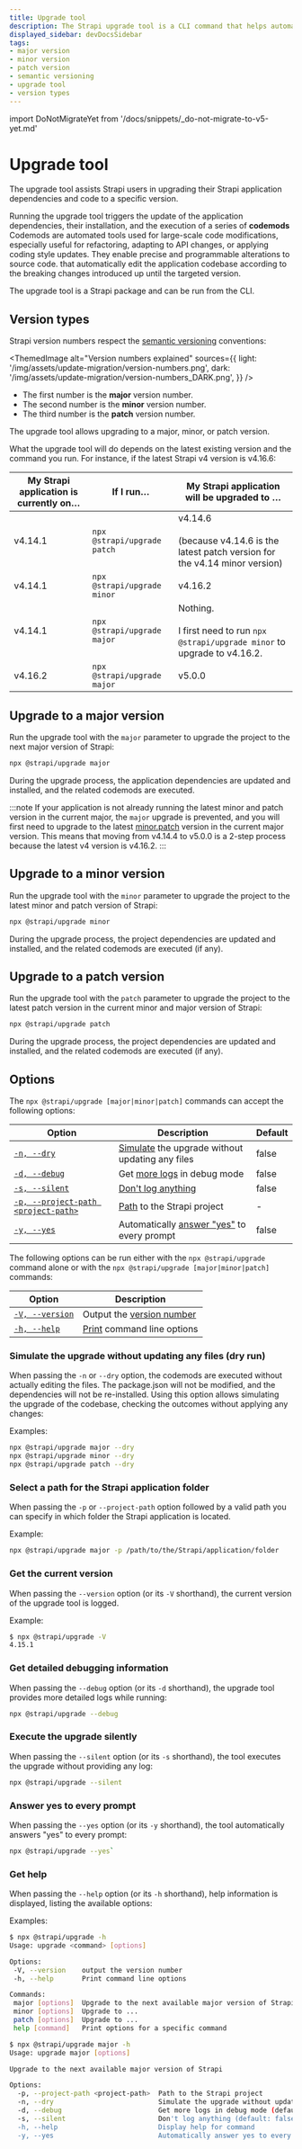 ```yaml
---
title: Upgrade tool
description: The Strapi upgrade tool is a CLI command that helps automatically upgrading to a new Strapi version.
displayed_sidebar: devDocsSidebar
tags:
- major version
- minor version
- patch version
- semantic versioning
- upgrade tool
- version types
---
```


import DoNotMigrateYet from '/docs/snippets/_do-not-migrate-to-v5-yet.md'

# Upgrade tool

The upgrade tool assists Strapi users in upgrading their Strapi application dependencies and code to a specific version.

Running the upgrade tool triggers the update of the application dependencies, their installation, and the execution of a series of **codemods** <Annotation>Codemods are automated tools used for large-scale code modifications, especially useful for refactoring, adapting to API changes, or applying coding style updates. They enable precise and programmable alterations to source code.</Annotation> that automatically edit the application codebase according to the breaking changes introduced up until the targeted version.

The upgrade tool is a Strapi package and can be run from the CLI.

<DoNotMigrateYet />


## Version types

Strapi version numbers respect the [semantic versioning](https://semver.org/) conventions:

<ThemedImage
  alt="Version numbers explained"
  sources={{
    light: '/img/assets/update-migration/version-numbers.png',
    dark: '/img/assets/update-migration/version-numbers_DARK.png',
  }}
/>

- The first number is the **major** version number.
- The second number is the **minor** version number.
- The third number is the **patch** version number.

The upgrade tool allows upgrading to a major, minor, or patch version.

What the upgrade tool will do depends on the latest existing version and the command you run. For instance, if the latest Strapi v4 version is v4.16.6:

| My Strapi application is currently on… | If I run… | My Strapi application will be upgraded to … |
|----|----|----|
| v4.14.1 | `npx @strapi/upgrade patch` | v4.14.6<br/><br/>(because v4.14.6 is the latest patch version for the v4.14 minor version) |
| v4.14.1 | `npx @strapi/upgrade minor` | v4.16.2 |
| v4.14.1 | `npx @strapi/upgrade major` | Nothing.<br/><br/>I first need to run `npx @strapi/upgrade minor` to upgrade to v4.16.2. |
| v4.16.2 | `npx @strapi/upgrade major` | v5.0.0  |

## Upgrade to a major version

Run the upgrade tool with the `major` parameter to upgrade the project to the next major version of Strapi:

```bash
npx @strapi/upgrade major
```

During the upgrade process, the application dependencies are updated and installed, and the related codemods are executed.

:::note
If your application is not already running the latest minor and patch version in the current major, the `major` upgrade is prevented, and you will first need to upgrade to the latest [minor.patch](#upgrade-to-a-minor-version) version in the current major version. This means that moving from v4.14.4 to v5.0.0 is a 2-step process because the latest v4 version is v4.16.2.
:::

## Upgrade to a minor version

Run the upgrade tool with the `minor` parameter to upgrade the project to the latest minor and patch version of Strapi:

```bash
npx @strapi/upgrade minor
```

During the upgrade process, the project dependencies are updated and installed, and the related codemods are executed (if any).

## Upgrade to a patch version

Run the upgrade tool with the `patch` parameter to upgrade the project to the latest patch version in the current minor and major version of Strapi:

```bash
npx @strapi/upgrade patch
```

During the upgrade process, the project dependencies are updated and installed, and the related codemods are executed (if any).

<!-- ## Run codemods only

Run the upgrade tool with the `codemods` parameter to execute a utility that allows selecting the codemods to be executed. With this command, only the codemods are run, the dependencies are not updated nor installed.

```bash
npx @strapi/upgrade codemods
``` -->

## Options

The `npx @strapi/upgrade [major|minor|patch]` commands can accept the following options:

| Option                                                                                  | Description                                                                     | Default  |
| --------------------------------------------------------------------------------------- | --------------------------------------------------------------------------------|----------|
| [`-n, --dry`](#simulate-the-upgrade-without-updating-any-files-dry-run)                 | [Simulate](#simulate-the-upgrade-without-updating-any-files-dry-run) the upgrade without updating any files | false    |
| [`-d, --debug`](#get-detailed-debugging-information)                                    | Get [more logs](#get-detailed-debugging-information) in debug mode              | false    |
| [`-s, --silent`](#execute-the-upgrade-silently)                                         | [Don't log anything](#execute-the-upgrade-silently)                             | false    |
| [`-p, --project-path <project-path>`](#select-a-path-for-the-strapi-application-folder) | [Path](#select-a-path-for-the-strapi-application-folder) to the Strapi project  | -        |
| [`-y, --yes`](#answer-yes-to-every-prompt)                                              | Automatically [answer "yes"](#answer-yes-to-every-prompt) to every prompt       | false    |

The following options can be run either with the `npx @strapi/upgrade` command alone or with the `npx @strapi/upgrade [major|minor|patch]` commands:

| Option                                                                   | Description                                                      |
| ------------------------------------------------------------------------ | ---------------------------------------------------------------- |
| [`-V, --version`](#get-the-current-version)                              | Output the [version number](#get-the-current-version)            |
| [`-h, --help`](#get-help)                                                | [Print](#get-help) command line options                          |

### Simulate the upgrade without updating any files (dry run)

When passing the `-n` or `--dry` option, the codemods are executed without actually editing the files. The package.json will not be modified, and the dependencies will not be re-installed. Using this option allows simulating the upgrade of the codebase, checking the outcomes without applying any changes:

Examples:

```bash
npx @strapi/upgrade major --dry
npx @strapi/upgrade minor --dry
npx @strapi/upgrade patch --dry
```

### Select a path for the Strapi application folder

When passing the `-p` or `--project-path` option followed by a valid path you can specify in which folder the Strapi application is located.

Example:

```bash
npx @strapi/upgrade major -p /path/to/the/Strapi/application/folder
```

### Get the current version

When passing the `--version` option (or its `-V` shorthand), the current version of the upgrade tool is logged.

Example:

```sh
$ npx @strapi/upgrade -V
4.15.1
```

### Get detailed debugging information

When passing the `--debug` option (or its `-d` shorthand), the upgrade tool provides more detailed logs while running:

```bash
npx @strapi/upgrade --debug
```

### Execute the upgrade silently

When passing the `--silent` option (or its `-s` shorthand), the tool executes the upgrade without providing any log:

```bash
npx @strapi/upgrade --silent
```

### Answer yes to every prompt

When passing the `--yes` option (or its `-y` shorthand), the tool automatically answers "yes" to every prompt:

```bash
npx @strapi/upgrade --yes`
```

### Get help

When passing the `--help` option (or its `-h` shorthand), help information is displayed, listing the available options:

Examples:

<Tabs>
<TabItem value="upgrade" label="General help for the upgrade tool">

```sh
$ npx @strapi/upgrade -h
Usage: upgrade <command> [options]

Options:
 -V, --version    output the version number
 -h, --help       Print command line options

Commands:
 major [options]  Upgrade to the next available major version of Strapi
 minor [options]  Upgrade to ...
 patch [options]  Upgrade to ...
 help [command]   Print options for a specific command

```

</TabItem>

<TabItem value="major" label="Specific help for upgrade major">

```sh
$ npx @strapi/upgrade major -h
Usage: upgrade major [options]

Upgrade to the next available major version of Strapi

Options:
  -p, --project-path <project-path>  Path to the Strapi project
  -n, --dry                          Simulate the upgrade without updating any files (default: false)
  -d, --debug                        Get more logs in debug mode (default: false)
  -s, --silent                       Don't log anything (default: false)
  -h, --help                         Display help for command
  -y, --yes                          Automatically answer yes to every prompt
```

</TabItem>
</Tabs>

